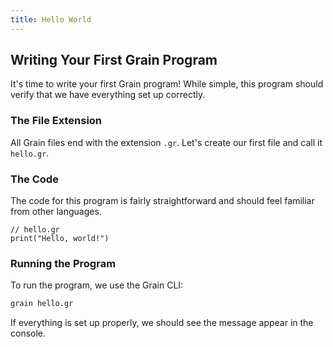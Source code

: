 ```yaml
---
title: Hello World
---
```



## Writing Your First Grain Program

It's time to write your first Grain program! While simple, this program should verify that we have everything set up correctly.

### The File Extension

All Grain files end with the extension `.gr`. Let's create our first file and call it `hello.gr`.

### The Code

The code for this program is fairly straightforward and should feel familiar from other languages.

```grain
// hello.gr
print("Hello, world!")
```

### Running the Program

To run the program, we use the Grain CLI:

```bash
grain hello.gr
```

If everything is set up properly, we should see the message appear in the console.
